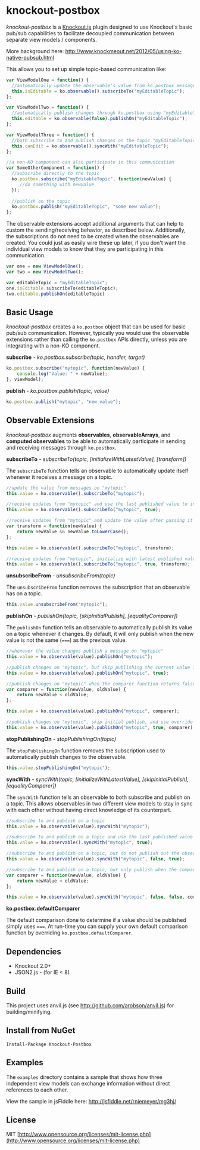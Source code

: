 knockout-postbox
================
*knockout-postbox* is a [Knockout.js](http://knockoutjs.com/) plugin designed to use Knockout's basic pub/sub capabilities to facilitate decoupled communication between separate view models / components.

More background here: http://www.knockmeout.net/2012/05/using-ko-native-pubsub.html

This allows you to set up simple topic-based communication like:

```js
var ViewModelOne = function() {
  //automatically update the observable's value from ko.postbox messages on "myEditableTopic"
  this.isEditable = ko.observable().subscribeTo("myEditableTopic");  
};

var ViewModelTwo = function() {
  //automatically publish changes through ko.postbox using "myEditableTopic" as the topic
  this.editable = ko.observable(false).publishOn("myEditableTopic");  
};

var ViewModelThree = function() {
  //both subscribe to and publish changes on the topic "myEditableTopic"
  this.canEdit = ko.observable().syncWith("myEditableTopic");
};

//a non-KO component can also participate in this communication
var SomeOtherComponent = function() {
  //subscribe directly to the topic
  ko.postbox.subscribe("myEditableTopic", function(newValue) {
     //do something with newValue
  }); 
  
  //publish on the topic
  ko.postbox.publish("myEditableTopic", "some new value");
};
```

The observable extensions accept additional arguments that can help to custom the sending/receiving behavior, as described below. Additionally, the subscriptions do not need to be created when the observables are created. You could just as easily wire these up later, if you don't want the individual view models to know that they are participating in this communication.

```js
var one = new ViewModelOne();
var two = new ViewModelTwo();

var editableTopic = "myEditableTopic";
one.isEditable.subscribeTo(editableTopic);
two.editable.publishOn(editableTopic)
```


Basic Usage
-----------

*knockout-postbox* creates a `ko.postbox` object that can be used for basic pub/sub communication. However, typically you would use the observable extensions rather than calling the `ko.postbox` APIs directly, unless you are integrating with a non-KO component.

**subscribe** *- ko.postbox.subscribe(topic, handler, target)*

```js
ko.postbox.subscribe("mytopic", function(newValue) {
    console.log("Value: " + newValue);
}, viewModel);
```


**publish** *- ko.postbox.publish(topic, value)*

```js
ko.postbox.publish("mytopic", "new value");
```

Observable Extensions
---------------------

*knockout-postbox* augments **observables**, **observableArrays**, and **computed observables** to be able to automatically participate in sending and receiving messages through `ko.postbox`.

**subscribeTo** *- subscribeTo(topic, [initializeWithLatestValue], [transform])*

The `subscribeTo` function tells an observable to automatically update itself whenever it receives a message on a topic.

```js
//update the value from messages on "mytopic"
this.value = ko.observable().subscribeTo("mytopic");

//receive updates from "mytopic" and use the last published value to initialize the observable
this.value = ko.observable().subscribeTo("mytopic", true);

//receive updates from "mytopic" and update the value after passing it through the transform function
var transform = function(newValue) {
    return newValue && newValue.toLowerCase();
};

this.value = ko.observable().subscribeTo("mytopic", transform);

//receive updates from "mytopic", initialize with latest published value, and send updates through transform
this.value = ko.observable().subscribeTo("mytopic", true, transform);
```


**unsubscribeFrom** *- unsubscribeFrom(topic)*

The `unsubscribeFrom` function removes the subscription that an observable has on a topic.

```js
this.value.unsubscribeFrom("mytopic");
```


**publishOn** *- publishOn(topic, [skipInitialPublish], [equalityComparer])*

The `publishOn` function tells an observable to automatically publish its value on a topic whenever it changes. By default, it will only publish when the new value is not the same (`===`) as the previous value.

```js
//whenever the value changes publish a message on "mytopic"
this.value = ko.observable(value).publishOn("mytopic");

//publish changes on "mytopic", but skip publishing the current value immediately
this.value = ko.observable(value).publishOn("mytopic", true);

//publish changes on "mytopic" when the comparer function returns false
var comparer = function(newValue, oldValue) {
    return newValue < oldValue;
};

this.value = ko.observable(value).publishOn("mytopic", comparer);

//publish changes on "mytopic", skip initial publish, and use override comparer
this.value = ko.observable(value).publishOn("mytopic", true, comparer);
```


**stopPublishingOn** *- stopPublishingOn(topic)*

The `stopPublishingOn` function removes the subscription used to automatically publish changes to the observable.

```js
this.value.stopPublishingOn("mytopic");
```

**syncWith** *- syncWith(topic, [initializeWithLatestValue], [skipInitialPublish], [equalityComparer])*

The `syncWith` function tells an observable to both subscribe and publish on a topic. This allows observables in two different view models to stay in sync with each other without having direct knowledge of its counterpart.

```js
//subscribe to and publish on a topic
this.value = ko.observable(value).syncWith("mytopic");

//subscribe to and publish on a topic and use the last published value to initialize the observable
this.value = ko.observable().syncWith("mytopic", true);

//subscribe to and publish on a topic, but do not publish out the observable's value initially
this.value = ko.observable(value).syncWith("mytopic", false, true);

//subscribe to and publish on a topic, but only publish when the comparer function returns false
var comparer = function(newValue, oldValue) {
    return newValue < oldValue;
};

this.value = ko.observable(value).syncWith("mytopic", false, false, comparer);
```

**ko.postbox.defaultComparer**

The default comparison done to determine if a value should be published simply uses `===`. At run-time you can supply your own default comparison function by overriding `ko.postbox.defaultComparer`.

Dependencies
------------
* Knockout 2.0+
* JSON2.js - (for IE < 8)

Build
-----
This project uses anvil.js (see http://github.com/arobson/anvil.js) for building/minifying.

Install from NuGet
------------------
    Install-Package Knockout-Postbox

Examples
--------
The `examples` directory contains a sample that shows how three independent view models can exchange information without direct references to each other.

View the sample in jsFiddle here: <http://jsfiddle.net/rniemeyer/mg3hj/>

License
-------
MIT [http://www.opensource.org/licenses/mit-license.php](http://www.opensource.org/licenses/mit-license.php)
